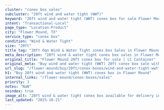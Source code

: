 ```yaml
---
cluster: "conex box sales"
subcluster: "20ft wind and water tight (WWT)"
keyword: "20ft wind and water tight (WWT) conex box for sale Flower Mound, TX"
intent: "Transactional-Local"
page_type: "Location-Product"
city: "Flower Mound, TX"
service_type: "conex box"
condition: "Wind & Water Tight"
size: "20ft"
title_tag: "20ft Oqn Wind & Water Tight conex box Sales in Flower Mound | LC Container"
meta_description: "20ft wind & water tight conex box sales in Flower Mound. Fast delivery, competitive pricing. Serving conex boxes area. Quote ID: KO8. Call (214) 524-4168 for your free quote today."
original_title: "Flower Mound 20ft conex box for sale | LC Container"
original_meta: "Buy wind and water tight (WWT) 20ft conex box sale with local delivery in Flower Mound, TX. LC Container — local Since 2003. Request a fast quote today."
url_slug: "/flower-mound/buy/20ft/conex-boxes/wind-and-water-tight-wwt"
h1: "Buy 20ft wind and water tight (WWT) conex box in Flower Mound"
internal_links: "/flower-mound/conex-boxes/sales"
priority: 3
notes: "NaN"
noindex: true
image_alt: "20ft wind & water tight conex box available for delivery in Flower Mound"
last_updated: "2025-10-21"
---
```


<!-- TODO: Add unique city/inventory copy, images, and internal links here. -->
